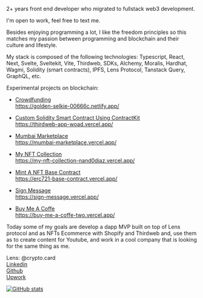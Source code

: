 2+ years front end developer who migrated to fullstack web3 development.

I'm open to work, feel free to text me.

Besides enjoying programming a lot, I like the freedom principles so this matches my passion between programming and blockchain and their culture and lifestyle.

My stack is composed of the following technologies: Typescript, React, Next, Svelte, Sveltekit, Vite, Thirdweb, SDKs, Alchemy, Moralis, Hardhat, Wagmi, Solidity (smart contracts), IPFS, Lens Protocol, Tanstack Query, GraphQL, etc.

Experimental projects on blockchain:

- [Crowdfunding](https://github.com/0xFernandoDias/Crowdfunding)
<br/> https://golden-selkie-00666c.netlify.app/

- [Custom Solidity Smart Contract Using ContractKit](https://github.com/0xFernandoDias/custom-solidity-smart-contract-using-ContractKit)
<br/> https://thirdweb-app-woad.vercel.app/

- [Mumbai Marketplace](https://github.com/0xFernandoDias/mumbai-marketplace)
<br/> https://mumbai-marketplace.vercel.app/

- [My NFT Collection](https://github.com/0xFernandoDias/Build-An-ERC721A-NFT-Collection--Optimised-gas-NFT-drop-with-TypeScript--Next.JS---thirdweb-release)
<br/> https://my-nft-collection-nand0diaz.vercel.app/

- [Mint A NFT Base Contract](https://github.com/0xFernandoDias/erc721-base-contract)
<br/> https://erc721-base-contract.vercel.app/

- [Sign Message](https://github.com/0xFernandoDias/sign-message)
<br/> https://sign-message.vercel.app/

- [Buy Me A Coffe](https://github.com/0xFernandoDias/BuyMeACoffe)
<br/> https://buy-me-a-coffe-two.vercel.app/

Today some of my goals are develop a dapp MVP built on top of Lens protocol and as NFTs Ecommerce with Shopify and Thirdweb and, use them as to create content for Youtube, and work in a cool company that is looking for the same thing as me.

Lens: @crypto.card <br/>
[Linkedin](https://www.linkedin.com/in/0xfernandodias/) <br/>
[Github](https://github.com/0xFernandoDias) <br/>
[Upwork](https://www.upwork.com/freelancers/~019898a8d588c45628) <br/>

[![GitHub stats](https://github-readme-stats.vercel.app/api?username=0xFernandoDias&count_private=true&show_icons=true&theme=dracula)](https://github.com/0xFernandoDias/github-readme-stats)
